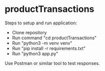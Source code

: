 # productTransactions

Steps to setup and run application:
- Clone repository
- Run command "cd productTransactions"
- Run "python3 -m venv venv"
- Run "pip install -r requirements.txt"
- Run "python3 app.py"

Use Postman or similar tool to test responses.
